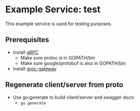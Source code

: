 # Example Service: test

This example service is used for testing purposes.

## Prerequisites
- Install [gRPC](https://grpc.io/docs/quickstart/go.html)
    - Make sure protoc is in GOPATH/bin
    - Make sure google/protobuf is also in GOPATH/bin
- Install [grpc-gateway](https://github.com/grpc-ecosystem/grpc-gateway)

## Regenerate client/server from proto
- Use go:generate to build client/server and swagger docs:
    - `go generate`
